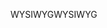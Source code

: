 <span data-ttu-id="11d1a-101">WYSIWYG</span><span class="sxs-lookup"><span data-stu-id="11d1a-101">WYSIWYG</span></span>